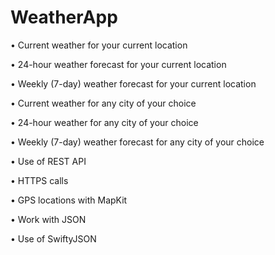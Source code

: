 # WeatherApp
• Current weather for your current location

• 24-hour weather forecast for your current location

• Weekly (7-day) weather forecast for your current location

• Current weather for any city of your choice

• 24-hour weather for any city of your choice

• Weekly (7-day) weather forecast for any city of your choice

• Use of REST API

• HTTPS calls

• GPS locations with MapKit

• Work with JSON

• Use of SwiftyJSON

